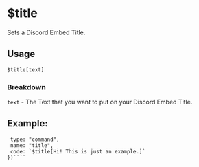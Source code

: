 # $title
Sets a Discord Embed Title.


## Usage
`$title[text]`


### Breakdown
`text` - The Text that you want to put on your Discord Embed Title.


## Example:
```bot.command({
 type: "command",
 name: "title",
 code: `$title[Hi! This is just an example.]`
})````
